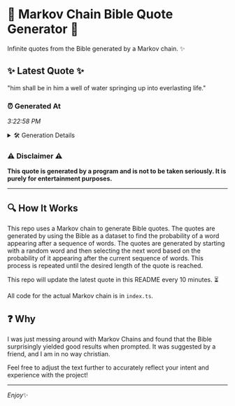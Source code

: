 # 📖 Markov Chain Bible Quote Generator 📖

Infinite quotes from the Bible generated by a Markov chain. ✨

## ✨ Latest Quote ✨
"him shall be in him a well of water springing up into everlasting life."

### ⏰ Generated At
*3:22:58 PM*

<details>
    <summary>🛠️ Generation Details</summary>
    <p>
        <strong>🌱 Seed:</strong> him<br>
        <strong>🔄 Iterations:</strong> 13<br>
        <strong>📜 Context History:</strong><br>[ him ]: shall<br>[ him, shall ]: be<br>[ him, shall, be ]: in<br>[ him, shall, be, in ]: him<br>[ him, shall, be, in, him ]: a<br>[ him, shall, be, in, him, a ]: well<br>[ shall, be, in, him, a, well ]: of<br>[ be, in, him, a, well, of ]: water<br>[ in, him, a, well, of, water ]: springing<br>[ him, a, well, of, water, springing ]: up<br>[ a, well, of, water, springing, up ]: into<br>[ well, of, water, springing, up, into ]: everlasting<br>[ of, water, springing, up, into, everlasting ]: life.<br>
    </p>
</details>

### ⚠️ Disclaimer ⚠️
**This quote is generated by a program and is not to be taken seriously. It is purely for entertainment purposes.**

---

## 🔍 How It Works

This repo uses a Markov chain to generate Bible quotes. The quotes are generated by using the Bible as a dataset to find the probability of a word appearing after a sequence of words. The quotes are generated by starting with a random word and then selecting the next word based on the probability of it appearing after the current sequence of words. This process is repeated until the desired length of the quote is reached.

This repo will update the latest quote in this README every 10 minutes. ⏳

All code for the actual Markov chain is in `index.ts`.

## ❓ Why

I was just messing around with Markov Chains and found that the Bible surprisingly yielded good results when prompted. 
It was suggested by a friend, and I am in no way christian.

Feel free to adjust the text further to accurately reflect your intent and experience with the project!

---

*Enjoy*✨
